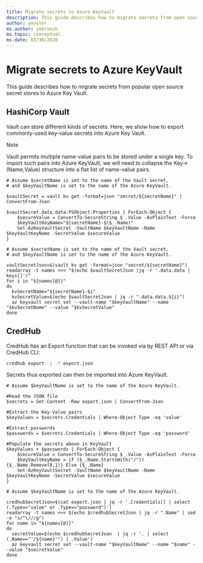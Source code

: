 ```yaml
---
title: Migrate secrets to Azure KeyVault
description: This guide describes how to migrate secrets from open source secret stores to Azure Key Vault
author: yevster
ms.author: yebronsh
ms.topic: conceptual
ms.date: 03/30/2020
---
```


# Migrate secrets to Azure KeyVault

This guide describes how to migrate secrets from popular open source secret stores to Azure Key Vault.

## HashiCorp Vault

Vault can store different kinds of secrets. Here, we show how to export commonly-used key-value secrets into Azure Key Vault.

> [!NOTE]
> Vault permits multiple name-value pairs to be stored under a single key. To import such pairs into Azure KeyVault, we will need to collapse the Key->(Name,Value) structure into a flat list of name-value pairs.

```azurepowershell
# Assume $secretName is set to the name of the Vault secret,
# and $keyVaultName is set to the name of the Azure KeyVault.

$vaultSecret = vault kv get -format=json "secret/${secretName}" | ConvertFrom-Json

$vaultSecret.data.data.PSObject.Properties | ForEach-Object {
    $secureValue = ConvertTo-SecureString $_.Value -AsPlainText -Force
    $keyVaultKeyName="${secretName}-$($_.Name)"
    Set-AzKeyVaultSecret -VaultName $keyVaultName -Name $keyVaultKeyName -SecretValue $secureValue
}
```

```azurecli
# Assume $secretName is set to the name of the Vault secret,
# and $keyVaultName is set to the name of the Azure KeyVault.

vaultSecretJson=$(vault kv get -format=json "secret/${secretName}")
readarray -t names <<< "$(echo $vaultSecretJson |jq -r '.data.data | keys[]')"
for i in "${names[@]}"
do
  kvSecretName="${secretName}-$i"
  kvSecretValue=$(echo $vaultSecretJson | jq -r ".data.data.${i}")
  az keyvault secret set --vault-name "$keyVaultName" --name "$kvSecretName" --value "$kvSecretValue"
done
```

## CredHub

CredHub has an Export function that can be invoked via by REST API or via CredHub CLI:

```bash
credhub export -j -f export.json
```

Secrets thus exported can then be imported into Azure KeyVault.

```azurepowershell
# Assume $keyVaultName is set to the name of the Azure KeyVault.

#Read the JSON file
$secrets = Get-Content -Raw export.json | ConvertFrom-Json

#Extract the Key-Value pairs
$keyValues = $secrets.Credentials | Where-Object Type -eq 'value'

#Extract passwords
$passwords = $secrets.Credentials | Where-Object Type -eq 'password'

#Populate the secrets above in KeyVault
$keyValues + $passwords | ForEach-Object {
    $secureValue = ConvertTo-SecureString $_.Value -AsPlainText -Force
    $keyVaultKeyName = if ($_.Name.StartsWith("/")) {$_.Name.Remove(0,1)} Else {$_.Name}
    Set-AzKeyVaultSecret -VaultName $keyVaultName -Name $keyVaultKeyName -SecretValue $secureValue
}

```

```azurecli
# Assume $keyVaultName is set to the name of the Azure KeyVault.

credhubSecretJson=$(cat export.json | jq -r '.Credentials[] | select (.Type=="value" or .Type=="password")')
readarray -t names <<< $(echo $credhubSecretJson | jq -r ".Name" | sed -e "s/^\///g")
for name in "${names[@]}"
do
  secretValue=$(echo $credhubSecretJson  | jq -r '. | select (.Name=="'/${name}'") | .Value')
  az keyvault secret set --vault-name "$keyVaultName" --name "$name" --value "$secretValue"
done
```